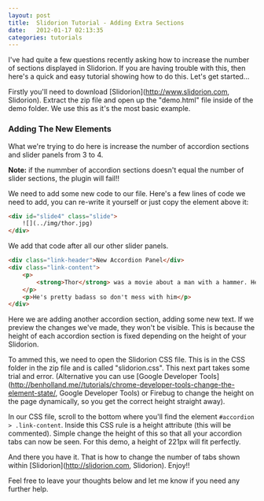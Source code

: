 ```yaml
---
layout: post
title:  Slidorion Tutorial - Adding Extra Sections
date:   2012-01-17 02:13:35
categories: tutorials
---
```


I've had quite a few questions recently asking how to increase the number of sections displayed in Slidorion. If you are having trouble with this, then here's a quick and easy tutorial showing how to do this. Let's get started...

Firstly you'll need to download [Slidorion](http://www.slidorion.com, Slidorion). Extract the zip file and open up the "demo.html" file inside of the demo folder. We use this as it's the most basic example.

### Adding The New Elements

What we're trying to do here is increase the number of accordion sections and slider panels from 3 to 4.

**Note:** if the nummber of accordion sections doesn't equal the number of slider sections, the plugin will fail!!

We need to add some new code to our file. Here's a few lines of code we need to add, you can re-write it yourself or just copy the element above it:

```html
<div id="slide4" class="slide">
	![](../img/thor.jpg)
</div>
```

We add that code after all our other slider panels.

```html
<div class="link-header">New Accordion Panel</div>
<div class="link-content">
	<p>
		<strong>Thor</strong> was a movie about a man with a hammer. He was pretty cool and beat a lot of people up, mostly dude's made of ice.
	</p>
	<p>He's pretty badass so don't mess with him</p>
</div>
```

Here we are adding another accordion section, adding some new text. If we preview the changes we've made, they won't be visible. This is because the height of each accordion section is fixed depending on the height of your Slidorion.

To ammed this, we need to open the Slidorion CSS file. This is in the CSS folder in the zip file and is called "slidorion.css". This next part takes some trial and error. (Alternative you can use [Google Developer Tools](http://benholland.me//tutorials/chrome-developer-tools-change-the-element-state/, Google Developer Tools) or Firebug to change the height on the page dynamically, so you get the correct height straight away).

In our CSS file, scroll to the bottom where you'll find the element `#accordion > .link-content`. Inside this CSS rule is a height attribute (this will be commented). Simple change the height of this so that all your accordion tabs can now be seen. For this demo, a height of 221px will fit perfectly.

And there you have it. That is how to change the number of tabs shown within [Slidorion](http://slidorion.com, Slidorion). Enjoy!!

Feel free to leave your thoughts below and let me know if you need any further help.
